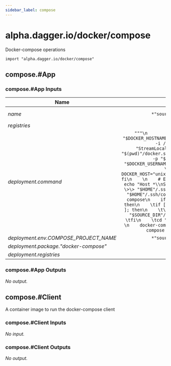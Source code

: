 ```yaml
---
sidebar_label: compose
---
```


# alpha.dagger.io/docker/compose

Docker-compose operations

```cue
import "alpha.dagger.io/docker/compose"
```

## compose.#App

### compose.#App Inputs

| Name                                    | Type                     | Description                              |
| -------------                           |:-------------:           |:-------------:                           |
|*name*                                   | `*"source" \| string`    |App name (use as COMPOSE_PROJECT_NAME)    |
|*registries*                             | `[]`                     |Image registries                          |
|*deployment.command*                     | `"""\n                   if [ -n "$DOCKER_HOSTNAME" ]; then\n       \tssh -i /key -fNT -o "StreamLocalBindUnlink=yes" -L "$(pwd)"/docker.sock:/var/run/docker.sock -p "$DOCKER_PORT" "$DOCKER_USERNAME"@"$DOCKER_HOSTNAME"\n    \texport DOCKER_HOST="unix://$(pwd)/docker.sock"\n    fi\n    \n    # Extend session duration\n    echo "Host *\\nServerAliveInterval 240" \>\> "$HOME"/.ssh/config\n    chmod 600 "$HOME"/.ssh/config\n    \n    # Move compose\n    if [ -d "$SOURCE_DIR" ]; then\n    \tif [ -f docker-compose.yaml ]; then\n    \t\tcp docker-compose.yaml "$SOURCE_DIR"/docker-compose.yaml\n    \tfi\n    \tcd "$SOURCE_DIR"\n    fi\n    \n    docker-compose build\n    docker-compose up -d\n    """`    |Command to execute    |
|*deployment.env.COMPOSE_PROJECT_NAME*    | `*"source" \| string`    |-                                         |
|*deployment.package."docker-compose"*    | `true`                   |-                                         |
|*deployment.registries*                  | `[]`                     |Image registries                          |

### compose.#App Outputs

_No output._

## compose.#Client

A container image to run the docker-compose client

### compose.#Client Inputs

_No input._

### compose.#Client Outputs

_No output._

